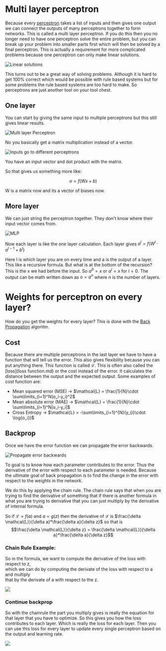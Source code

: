 # Multi layer perceptron
Because every [perceptron](Perceptron.md) takes a list of inputs and then gives one output we can connect the outputs of many perceptrons together to form networks. This is called a multi layer perceptron. If you do this then you no longer need to have one perceptron solve the entire problem, but you can break up your problem into smaller parts first which will then be solved by a final perceptron. This is actually a requirement for more complicated problems because one perceptron can only make linear solutions. 

![Linear solutions](images/Pasted%20image%2020220219152253.png)

This turns out to be a great way of solving problems. Although it is hard to get 100% correct which would be possible with rule based systems but for some problems the rule based systems are too hard to make. So perceptrons are just another tool on your tool chest.

## One layer
You can start by giving the same input to multiple perceptrons but this still gives linear results.

![Multi layer Perceptron](images/Pasted%20image%2020220219151951.png)

No you basically get a matrix multiplication instead of a vector. 

![Inputs go to different perceptrons](images/Pasted%20image%2020220219152038.png)

You have an input vector and dot product with the matrix.

So that gives us something more like:

$$o = f(Wx +b)$$ 

W is a matrix now and its a vector of biases now.

## More layer 
We can just string the perceptron together. They don't know where their input vector comes from.

![MLP](images/Pasted%20image%2020220219152433.png)

Now each layer is like the one layer calculation. Each layer gives $a^{l}= f(W^{l} \cdot a^{l-1} + b^l)$

Here l is which layer you are on every time and a is the output of a layer. This like a recursive formula. But what is at the bottom of the recursion? This is the x we had before the input. So $a^{0}= x$ or $a^{l}= x$ for $l = 0$. The output can be math written down as $o=a^n$ where $n$ is the number of layers.

# Weights for perceptron on every layer?
How do you get the weights for every layer? This is done with the [Back Propagation](backpropagation.md) algoritm.


## Cost
Because there are multiple perceptrons in the last layer we have to have a function that will tell us the error. This also gives flexibility because you can put anything there. This function is called $\mathcal{L}$. This is often also called the [loss](loss function.md) or the cost instead of the error. It calculates the distance between the output and the expected output. Some examples of cost function are:
- Mean squared error (MSE) -> $\mathcal{L} = \frac{1}{N}\cdot \sum\limits_{i=1}^N(o_i-y_i)^2$
- Mean absolute error (MAE) -> $\mathcal{L} = \frac{1}{N}\cdot \sum\limits_{i=1}^N|o_i-y_i|$
- Cross Entropy -> $\mathcal{L} = -\sum\limits_{i=1}^{N}(y_{i}\cdot \log{o_i})$

## Backprop
Once we have the error function we can propagate the error backwards. 

![Propagate error backwards](images/Pasted%20image%2020220219155149.png)

To goal is to know how each parameter contributes to the error.  Thus the derivative of the error with respect to each parameter is needed. Because the ultimate goal of back propagation is to find the change in the error with respect to the weights in the network.

We do this by applying the chain rule. The chain rule says that when you are trying to find the derivative of something that if there is another formula in what you are trying to derivative that you can just multiply by the derivative of internal formula. 

So if $\mathcal{L} = f(a)$ and $a = g(z)$ then the derivative of $\mathcal{L}$ is $\frac{\delta \mathcal{L}}{\delta a}*\frac{\delta a}{\delta z}$ so that is $$\frac{\delta \mathcal{L}}{\delta z} = \frac{\delta \mathcal{L}}{\delta a}*\frac{\delta a}{\delta z}$$

### Chain Rule Example:
So in the formula, we want to compute the derivative of the loss with respect to z,  
which we can do by computing the derivate of the loss with respect to a and multiply  
that by the derivate of a with respect to the z.

![](images/Pasted%20image%2020220219160933.png)

### Continue backprop
So with the chainrule the part you multiply gives is really the equation for that layer that you have to optimize. So this gives you how the loss contributes to each layer. Which is really the loss for each layer. Then you can use this loss for every layer to update every single perceptron based on the output and learning rate. 

![](images/Pasted%20image%2020220219161133.png)